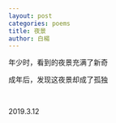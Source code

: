 ```yaml
---
layout: post
categories: poems
title: 夜景
author: 白楊
---
```


年少时，看到的夜景充满了新奇

成年后，发现这夜景却成了孤独

&nbsp;

2019.3.12

